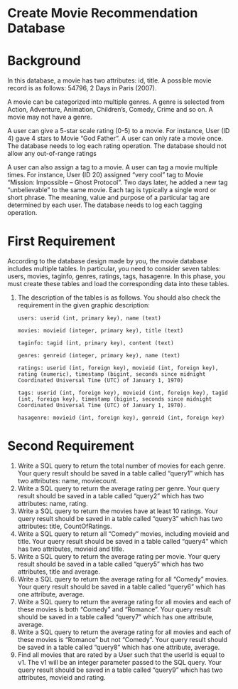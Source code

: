 # Create Movie Recommendation Database

# Background

In this database, a movie has two attributes: id, title. A possible movie record is as follows: 54796, 2 Days in Paris (2007).

A movie can be categorized into multiple genres. A genre is selected from Action, Adventure, Animation, Children’s, Comedy, Crime and so on. A movie may not have a genre.

A user can give a 5-star scale rating (0-5) to a movie. For instance, User (ID 4) gave 4 stars to Movie “God Father”. A user can only rate a movie once. The database needs to log each rating operation. The database should not allow any out-of-range ratings

A user can also assign a tag to a movie. A user can tag a movie multiple times. For instance, User (ID 20) assigned “very cool” tag to Movie “Mission: Impossible – Ghost Protocol”. Two days later, he added a new tag “unbelievable” to the same movie. Each tag is typically a single word or short phrase. The meaning, value and purpose of a particular tag are determined by each user. The database needs to log each tagging operation.

# First Requirement

According to the database design made by you, the movie database includes multiple tables. In particular, you need to consider seven tables: users, movies, taginfo, genres, ratings, tags, hasagenre. In this phase, you must create these tables and load the corresponding data into these tables.

1.  The description of the tables is as follows. You should also check the requirement in the given graphic description:

        users: userid (int, primary key), name (text)

        movies: movieid (integer, primary key), title (text)

        taginfo: tagid (int, primary key), content (text)

        genres: genreid (integer, primary key), name (text)

        ratings: userid (int, foreign key), movieid (int, foreign key), rating (numeric), timestamp (bigint, seconds since midnight Coordinated Universal Time (UTC) of January 1, 1970)

        tags: userid (int, foreign key), movieid (int, foreign key), tagid (int, foreign key), timestamp (bigint, seconds since midnight Coordinated Universal Time (UTC) of January 1, 1970).

        hasagenre: movieid (int, foreign key), genreid (int, foreign key)

# Second Requirement

1. Write a SQL query to return the total number of movies for each genre. Your query result should be saved in a table called “query1” which has two attributes: name, moviecount.
2. Write a SQL query to return the average rating per genre. Your query result should be saved in a table called “query2” which has two attributes: name, rating.
3. Write a SQL query to return the movies have at least 10 ratings. Your query result should be saved in a table called “query3” which has two attributes: title, CountOfRatings.
4. Write a SQL query to return all “Comedy” movies, including movieid and title. Your query result should be saved in a table called “query4” which has two attributes, movieid and title.
5. Write a SQL query to return the average rating per movie. Your query result should be saved in a table called “query5” which has two attributes, title and average.
6. Write a SQL query to return the average rating for all “Comedy” movies. Your query result should be saved in a table called “query6” which has one attribute, average.
7. Write a SQL query to return the average rating for all movies and each of these movies is both “Comedy” and “Romance”. Your query result should be saved in a table called “query7” which has one attribute, average.
8. Write a SQL query to return the average rating for all movies and each of these movies is “Romance” but not “Comedy”. Your query result should be saved in a table called “query8” which has one attribute, average.
9. Find all movies that are rated by a User such that the userId is equal to v1. The v1 will be an integer parameter passed to the SQL query. Your query result should be saved in a table called “query9” which has two attributes, movieid and rating.


